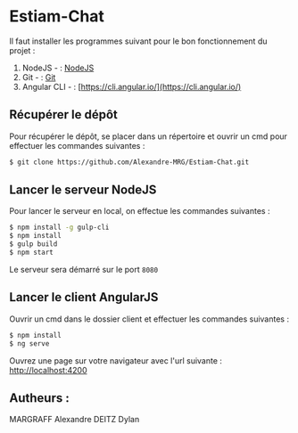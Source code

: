 # Estiam-Chat

Il faut installer les programmes suivant pour le bon fonctionnement du projet : 

1. NodeJS - : [NodeJS](https://nodejs.org)
2. Git - : [Git](https://git-scm.com)
3. Angular CLI - : [https://cli.angular.io/](https://cli.angular.io/)

## Récupérer le dépôt

Pour récupérer le dépôt, se placer dans un répertoire et ouvrir un cmd pour effectuer les commandes suivantes :

```bash
$ git clone https://github.com/Alexandre-MRG/Estiam-Chat.git
```

## Lancer le serveur NodeJS

Pour lancer le serveur en local, on effectue les commandes suivantes :

```bash
$ npm install -g gulp-cli
$ npm install
$ gulp build
$ npm start
```

Le serveur sera démarré sur le port `8080`

## Lancer le client AngularJS

Ouvrir un cmd dans le dossier client et effectuer les commandes suivantes :

```bash
$ npm install
$ ng serve
```

Ouvrez une page sur votre navigateur avec l'url suivante : [http://localhost:4200](http://localhost:4200/)

## Autheurs :

MARGRAFF Alexandre
DEITZ Dylan
